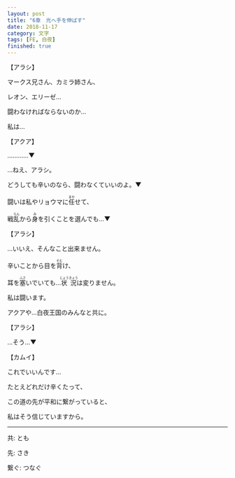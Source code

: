 ```yaml
---
layout: post
title: "6章　光へ手を伸ばす"
date: 2018-11-17
category: 文字
tags: [FE, 白夜]
finished: true
---
```



【アラシ】

マークス兄さん、カミラ姉さん、

レオン、エリーゼ…

闘わなければならないのか…

私は…

【アクア】

…………▼

…ねえ、アラシ。

どうしても辛いのなら、闘わなくていいのよ。▼

闘いは私やリョウマに<ruby>任<rt>まか</rt></ruby>せて、

戦<ruby>乱<rt>らん</rt></ruby>から<ruby>身<rt>み</rt></ruby>を引くことを選んでも…▼

【アラシ】

…いいえ、そんなこと出来ません。

辛いことから目を<ruby>背<rt>そむ</rt></ruby>け、

耳を<ruby>塞<rt>ふさ</rt></ruby>いでいても…<ruby>状況<rt>じょうきょう</rt></ruby>は変りません。

私は闘います。

アクアや…白夜王国のみんなと共に。

【アラシ】

…そう…▼

【カムイ】

これでいいんです…

たとえどれだけ辛くたって、

この道の先が平和に繋がっていると、

私はそう信じていますから。

***

共: とも　

先: さき

繋ぐ: つなぐ
